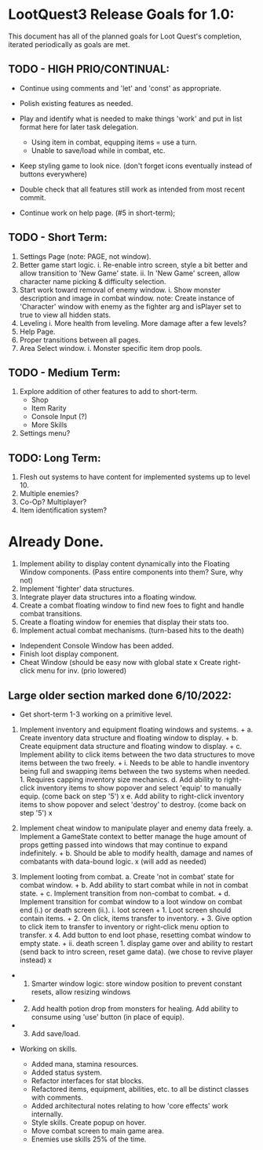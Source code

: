 # LootQuest3 Release Goals for 1.0:

This document has all of the planned goals for Loot Quest's completion, iterated periodically as goals are met.

## TODO - HIGH PRIO/CONTINUAL:

- Continue using comments and 'let' and 'const' as appropriate.
- Polish existing features as needed.
- Play and identify what is needed to make things 'work' and put in list format here for later task delegation.
   - Using item in combat, equpping items = use a turn.
   - Unable to save/load while in combat, etc.
- Keep styling game to look nice. (don't forget icons eventually instead of buttons everywhere)


- Double check that all features still work as intended from most recent commit.
- Continue work on help page. (#5 in short-term);

## TODO - Short Term:

1. Settings Page (note: PAGE, not window).
2. Better game start logic.
   i. Re-enable intro screen, style a bit better and allow transition to 'New Game' state.
   ii. In 'New Game' screen, allow character name picking & difficulty selection.
3. Start work toward removal of enemy window.
   i. Show monster description and image in combat window.
   note: Create instance of 'Character' window with enemy as the fighter arg and isPlayer set to true to view all hidden stats.
4. Leveling
   i. More health from leveling. More damage after a few levels?
5. Help Page.
6. Proper transitions between all pages.
7. Area Select window.
   i. Monster specific item drop pools.

## TODO - Medium Term:

1. Explore addition of other features to add to short-term.
   - Shop
   - Item Rarity
   - Console Input (?)
   - More Skills
2. Settings menu? 

## TODO: Long Term:

1. Flesh out systems to have content for implemented systems up to level 10.
2. Multiple enemies?
3. Co-Op? Multiplayer?
4. Item identification system?

# Already Done.

1. Implement ability to display content dynamically into the Floating Window components. (Pass entire components into them? Sure, why not)
2. Implement 'fighter' data structures.
3. Integrate player data structures into a floating window.
4. Create a combat floating window to find new foes to fight and handle combat transitions.
5. Create a floating window for enemies that display their stats too.
6. Implement actual combat mechanisms. (turn-based hits to the death)

- Independent Console Window has been added.
- Finish loot display component.
- Cheat Window (should be easy now with global state
x Create right-click menu for inv. (prio lowered)

## Large older section marked done 6/10/2022:

+   Get short-term 1-3 working on a primitive level.

1. Implement inventory and equipment floating windows and systems. +
   a. Create inventory data structure and floating window to display. +
   b. Create equipment data structure and floating window to display. +
   c. Implement ability to click items between the two data structures to move items between the two freely. +
      i. Needs to be able to handle inventory being full and swapping items between the two systems when needed. 
         1. Requires capping inventory size mechanics.
   d. Add ability to right-click inventory items to show popover and select 'equip' to manually equip. (come back on step '5') x
   e. Add ability to right-click inventory items to show popover and select 'destroy' to destroy. (come back on step '5') x

2. Implement cheat window to manipulate player and enemy data freely.
   a. Implement a GameState context to better manage the huge amount of props getting passed into windows that may continue to expand indefinitely. +
   b. Should be able to modify health, damage and names of combatants with data-bound logic. x (will add as needed)

3. Implement looting from combat.
   a. Create 'not in combat' state for combat window. +
   b. Add ability to start combat while in not in combat state. +
   c. Implement transition from non-combat to combat. +
   d. Implement transition for combat window to a loot window on combat end (i.) or death screen (ii.).
      i. loot screen +
         1. Loot screen should contain items. +
         2. On click, items transfer to inventory. +
         3. Give option to click item to transfer to inventory or right-click menu option to transfer. x
         4. Add button to end loot phase, resetting combat window to empty state. +
      ii. death screen 1. display game over and ability to restart (send back to intro screen, reset game data). (we chose to revive player instead) x


+ 1. Smarter window logic: store window position to prevent constant resets, allow resizing windows
+ 2. Add health potion drop from monsters for healing. Add ability to consume using 'use' button (in place of equip).
+ 3. Add save/load.


+ Working on skills. 
   + Added mana, stamina resources.
   + Added status system.
   + Refactor interfaces for stat blocks.
   + Refactored items, equipment, abilities, etc. to all be distinct classes with comments.
   + Added architectural notes relating to how 'core effects' work internally.
   + Style skills. Create popup on hover.
   + Move combat screen to main game area.
   + Enemies use skills 25% of the time.
   
